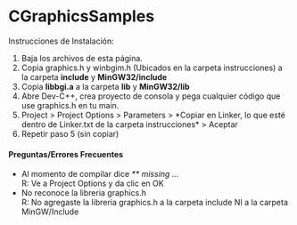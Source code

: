 # CGraphicsSamples

Instrucciones de Instalación:

<ol>
  <li>Baja los archivos de esta página.</li>
  <li>Copia graphics.h y winbgim.h (Ubicados en la carpeta instrucciones) a la carpeta <b>include</b> y <b>MinGW32/include</b> </li>
  <li>Copia <b>libbgi.a</b> a la carpeta <b>lib</b> y <b>MinGW32/lib</b></li>
  <li>Abre Dev-C++, crea proyecto de consola y pega cualquier código que use graphics.h en tu main.</li>
  <li>Project > Project Options > Parameters > *Copiar en Linker, lo que esté dentro de Linker.txt de la carpeta instrucciones* > Aceptar</li>
  <li>Repetir paso 5 (sin copiar)</li>
</ol>

<h4>Preguntas/Errores Frecuentes</h4>
<ul>
  <li>
  Al momento de compilar dice <i>** missing ...</i> <br>
  R: Ve a Project Options y da clic en OK
  </li>
  
  <li>
  No reconoce la libreria graphics.h <br>
  R: No agregaste la libreria graphics.h a la carpeta include NI a la carpeta MinGW/Include
  </li>
  
  
</ul>

